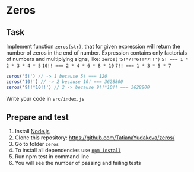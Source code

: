 # Zeros

## Task

Implement function `zeros(str)`, that for given expression will return the number of zeros in the end of number.
Expression contains only factorials of numbers and multiplying signs, like: `zeros('5!*7!*6!!*7!!')`
`5! === 1 * 2 * 3 * 4 * 5`
`10!! === 2 * 4 * 6 * 8 * 10`
`7!! === 1 * 3 * 5 * 7`

```js
zeros('5!') // -> 1 because 5! === 120
zeros('10!') // -> 2 because 10! === 3628800
zeros('9!!*10!!') // 2 -> because 9!!*10!! === 3628800
```

Write your code in `src/index.js`

## Prepare and test
1. Install [Node.js](https://nodejs.org/en/download/)   
2. Clone this repository: https://github.com/TatianaYudakova/zeros/  
3. Go to folder `zeros`  
4. To install all dependencies use [`npm install`](https://docs.npmjs.com/cli/install)  
5. Run npm test in command line  
6. You will see the number of passing and failing tests
